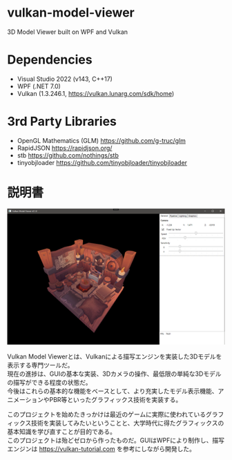# vulkan-model-viewer

3D Model Viewer built on WPF and Vulkan

# Dependencies
- Visual Studio 2022 (v143, C++17)
- WPF (.NET 7.0)
- Vulkan (1.3.246.1, https://vulkan.lunarg.com/sdk/home)

# 3rd Party Libraries
- OpenGL Mathematics (GLM) https://github.com/g-truc/glm
- RapidJSON https://rapidjson.org/
- stb https://github.com/nothings/stb
- tinyobjloader https://github.com/tinyobjloader/tinyobjloader

# 説明書
![model viewer](demo.png?raw=true "v0.1.0")

Vulkan Model Viewerとは、Vulkanによる描写エンジンを実装した3Dモデルを表示する専門ツールだ。 <br/>
現在の進捗は、GUIの基本な実装、3Dカメラの操作、最低限の単純な3Dモデルの描写ができる程度の状態だ。 <br/>
今後はこれらの基本的な機能をベースとして、より充実したモデル表示機能、アニメーションやPBR等といったグラフィックス技術を実装する。

このプロジェクトを始めたきっかけは最近のゲームに実際に使われているグラフィックス技術を実装してみたいということと、大学時代に得たグラフィックスの基本知識を学び直すことが目的である。 <br/>
このプロジェクトは殆どゼロから作ったものだ。GUIはWPFにより制作し、描写エンジンは https://vulkan-tutorial.com を参考にしながら開発した。

